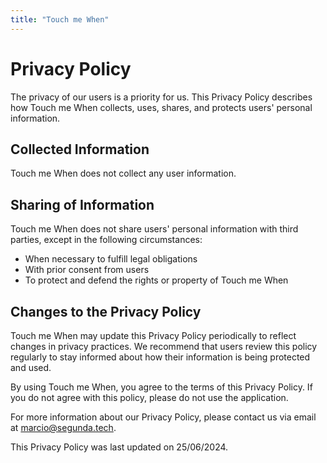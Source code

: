 ```yaml
---
title: "Touch me When"
---
```


# Privacy Policy

The privacy of our users is a priority for us. This Privacy Policy describes how Touch me When collects, uses, shares, and protects users' personal information.

## Collected Information

Touch me When does not collect any user information.

## Sharing of Information

Touch me When does not share users' personal information with third parties, except in the following circumstances:

- When necessary to fulfill legal obligations
- With prior consent from users
- To protect and defend the rights or property of Touch me When

## Changes to the Privacy Policy

Touch me When may update this Privacy Policy periodically to reflect changes in privacy practices. We recommend that users review this policy regularly to stay informed about how their information is being protected and used.

By using Touch me When, you agree to the terms of this Privacy Policy. If you do not agree with this policy, please do not use the application.

For more information about our Privacy Policy, please contact us via email at [marcio@segunda.tech](mailto:marcio@segunda.tech).

This Privacy Policy was last updated on 25/06/2024.
